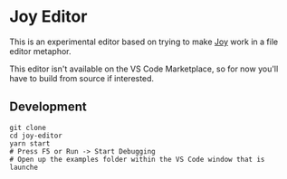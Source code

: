 # Joy Editor
This is an experimental editor based on trying to make [Joy](https://ncase.me/joy/) work in a file editor metaphor.

This editor isn't available on the VS Code Marketplace, so for now you'll have to build from source if interested.

## Development

```
git clone
cd joy-editor
yarn start
# Press F5 or Run -> Start Debugging
# Open up the examples folder within the VS Code window that is launche
```